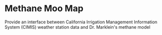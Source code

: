 # Methane Moo Map
Provide an interface between California Irrigation Management Information System (CIMIS) weather station data and Dr. Marklein's methane model

